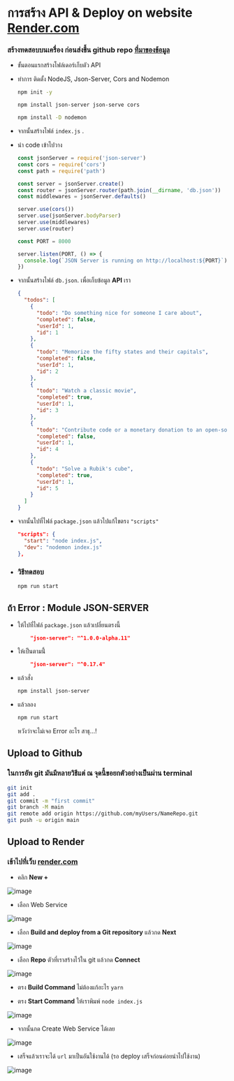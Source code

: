 # การสร้าง API & Deploy on website [Render.com](https://dashboard.render.com/)
### สร้างทดสอบบนเครื่อง ก่อนส่งขึ้น github repo [ที่มาของข้อมูล](https://chrisdevcode.hashnode.dev/how-to-create-and-deploy-a-json-server)
- ขั้นตอนแรกสร้างโฟล์เดอร์เก็บตัว API
- ทำการ ติดตั้ง NodeJS, Json-Server, Cors and Nodemon
  ``` bash
  npm init -y
  ```
  ``` bash
  npm install json-server json-serve cors
  ```
  ``` bash
  npm install -D nodemon
  ```
- จากนั้นสร้างไฟล์ ```index.js``` .
  
- นำ code เข้าไปวาง
  ``` javascript
  const jsonServer = require('json-server')
  const cors = require('cors')
  const path = require('path')
  
  const server = jsonServer.create()
  const router = jsonServer.router(path.join(__dirname, 'db.json'))
  const middlewares = jsonServer.defaults()
  
  server.use(cors())
  server.use(jsonServer.bodyParser)
  server.use(middlewares)
  server.use(router)
  
  const PORT = 8000
  
  server.listen(PORT, () => {
    console.log(`JSON Server is running on http://localhost:${PORT}`)
  })
  ```
- จากนั้นสร้างไฟล์ ```db.json```. เพื่อเก็บข้อมูล **API** เรา
  ``` json
  {
    "todos": [
      {
        "todo": "Do something nice for someone I care about",
        "completed": false,
        "userId": 1,
        "id": 1
      },
      {
        "todo": "Memorize the fifty states and their capitals",
        "completed": false,
        "userId": 1,
        "id": 2
      },
      {
        "todo": "Watch a classic movie",
        "completed": true,
        "userId": 1,
        "id": 3
      },
      {
        "todo": "Contribute code or a monetary donation to an open-source software project",
        "completed": false,
        "userId": 1,
        "id": 4
      },
      {
        "todo": "Solve a Rubik's cube",
        "completed": true,
        "userId": 1,
        "id": 5
      }
    ]
  }
  ```
- จากนั้นไปที่ไฟล์ ```package.json``` แล้วไปแก้ไขตรง ```"scripts"```
  ``` json
  "scripts": {
    "start": "node index.js",
    "dev": "nodemon index.js"
  },
  ```
- ### วิธีทดสอบ
  ``` bash
  npm run start
  ```

## ถ้า Error : Module JSON-SERVER
- ให้ไปที่ไฟล์ ```package.json``` แล้วเปลี่ยนตรงนี้
  ```json
      "json-server": "^1.0.0-alpha.11"
  ```
- ให้เป็นตามนี้่
  ```json
      "json-server": "^0.17.4"
  ```
- แล้วสั่ง
  ``` bash
  npm install json-server
  ```
- แล้วลอง
  ``` bash
  npm run start
  ```

  หวังว่าจะไม่เจอ Error อะไร สาธุ...!

## Upload to Github

### ในการอัพ **git** มันมีหลายวิธีแต่ ณ จุดนี้ขอยกตัวอย่างเป็นผ่าน **terminal**

``` bash
git init
git add .
git commit -m "first commit"
git branch -M main
git remote add origin https://github.com/myUsers/NameRepo.git
git push -u origin main
```

## Upload to Render

### เข้าไปที่เว็บ **[render.com](https://dashboard.render.com/)**
- คลิก **New +**
  
![image](https://lh3.googleusercontent.com/u/0/drive-viewer/AEYmBYTI3cdCtr4P5dL40ZcRZJ5Q5xvvSuiTjsX1vLHnCbUai6G1wz_u8Ppjsol4sF4XZxXv9_37kAMLJwL3EYyn32ZblOiE4A=w1177-h970)

- เลือก Web Service

![image](https://lh3.googleusercontent.com/u/0/drive-viewer/AEYmBYT4FsSvskRfFih8bgjkzFnj0p5pT63d7NfjeEYeK3_BL-3C9MWorKjx-JsglF4PGyEapdmVWNnQ5TlR3dKntEjqoe_e-Q=w1177-h970)

- เลือก **Build and deploy from a Git repository** แล้วกด **Next**

![image](https://lh3.googleusercontent.com/u/0/drive-viewer/AEYmBYRutjCTwM2nZ6NUA_huRb6NdIlIRq37ntdmN3VW8YWWbzaK4HfDyrkREAcL6H5rfRk88JbfFmk7pNQYhwiJnATfXZ1mPQ=w1177-h970)

- เลือก **Repo** ตัวที่เราสร้างไว้ใน git แล้วกด **Connect**

![image](https://lh3.googleusercontent.com/u/0/drive-viewer/AEYmBYSctnoZqsUrTbe2ho5t6vtE9FDV9vAzxofWqR7n6MXNFGUVjW8SNJEo8A10Kj3rTixmgHNarndrNA2aNLaajvWW4aBf=w1177-h970)

- ตรง **Build Command** ไม่ต้องแก้อะไร ``` yarn ```

- ตรง **Start Command** ให้เราพิมพ์ ``` node index.js  ```

![image](https://lh3.googleusercontent.com/u/0/drive-viewer/AEYmBYS9e4CPCeMY07T-Usb8MOKl6gtvq_mPvMAg1c9Xo6gL2gAg0iD0GlGg7QFUik39NcgSwpxSo9WOrF0Sh-erTD0JKymaKQ=w1177-h970)

- จากนั้นกด Create Web Service ได้เลย

![image](https://lh3.googleusercontent.com/u/0/drive-viewer/AEYmBYTmK44Ly_F6-4yiYpKxFi9b6hzO5ptMhGAg8htCL9-8eQV96vB7eHLic_2mYBvtOe86DInOOBjoZZ8hvtDtCU2ttlbjow=w1177-h970)

- เสร็จแล้วเราจะได้ ``` url ``` มาเป็นอันใช้งานได้ (รอ deploy เสร็จก่อนค่อยนำไปใช้งาน)

![image](https://lh3.googleusercontent.com/u/0/drive-viewer/AEYmBYSUnZS652nTf_Y73YOJmbvY6KAGpLMnSudsUdg0VIrvTTpLlhnz9Wudmb0NzcPgjvYr8xLbwaJ1rPLcPs-pwUXoGIn_OQ=w1177-h970)
